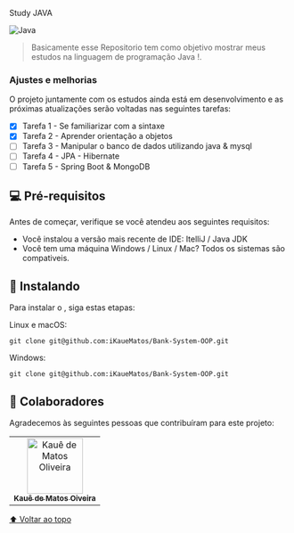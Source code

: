 Study JAVA


<img src="https://img.freepik.com/premium-vector/special-programming-language-computing-platform-ad_81534-2981.jpg?w=2000" alt="Java">

> Basicamente esse Repositorio tem como objetivo  mostrar meus estudos na linguagem de programação Java !. 

### Ajustes e melhorias

O projeto juntamente com os estudos ainda está em desenvolvimento e as próximas atualizações serão voltadas nas seguintes tarefas:

- [x] Tarefa 1 - Se familiarizar com a sintaxe
- [x] Tarefa 2 - Aprender orientação a objetos
- [ ] Tarefa 3 - Manipular o banco de dados utilizando java & mysql
- [ ] Tarefa 4 - JPA - Hibernate
- [ ] Tarefa 5 - Spring Boot & MongoDB

## 💻 Pré-requisitos

Antes de começar, verifique se você atendeu aos seguintes requisitos:
* Você instalou a versão mais recente de IDE: ItelliJ / Java JDK
* Você tem uma máquina Windows / Linux / Mac? Todos os sistemas são compativeis.


## 🚀 Instalando <Java-POO>

Para instalar o <Nome projeto>, siga estas etapas:

Linux e macOS:
```
git clone git@github.com:iKaueMatos/Bank-System-OOP.git
```

Windows:
```
git clone git@github.com:iKaueMatos/Bank-System-OOP.git
```

## 🤝 Colaboradores

Agradecemos às seguintes pessoas que contribuíram para este projeto:

<table>
  <tr>
    <td align="center">
      <a href="#">
        <img src="https://avatars.githubusercontent.com/u/98132837?v=4" width="100px;" alt="Kauê de Matos Oliveira"/><br>
        <sub>
          <b>Kauê de Matos Oiveira</b>
        </sub>
      </a>
    </td>
 </tr>
</table>


[⬆ Voltar ao topo](#Projects-javascript)<br>



